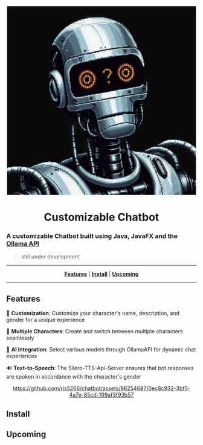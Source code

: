 <div align="center">

  <img src="https://github.com/ris5266/chatbot/blob/master/src/main/resources/icon.jpeg" alt="logo" width="500px" height="500px"/>
  
# Customizable Chatbot
</div>

### A customizable Chatbot built using Java, JavaFX and the [Ollama API](https://github.com/ollama/ollama)

> still under development

<div align="center">

  ---
  [**Features**](#features) | [**Install**](#install) | [**Upcoming**](#upcoming)

  ---

</div>

## Features

🎨 **Customization**: Customize your character's name, description, and gender for a unique experience

👥 **Multiple Characters**: Create and switch between multiple characters seamlessly

🤖 **AI Integration**: Select various models through OllamaAPI for dynamic chat experiences

🔊 **Text-to-Speech**: The Silero-TTS-Api-Server ensures that bot responses are spoken in accordance with the character's gender

<div align="center" display:none>

 https://github.com/ris5266/chatbot/assets/86254687/0ec8c932-3bf5-4a7e-85cd-199af3f93b57
  
</div>

## Install


## Upcoming





